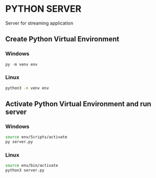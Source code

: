 # PYTHON SERVER

Server for streaming application

## Create Python Virtual Environment

### Windows

```powershell
py -m venv env
```

### Linux

```sh
python3 -m venv env
```

## Activate Python Virtual Environment and run server

### Windows

```sh
source env/Scripts/activate
py server.py
```

### Linux

```sh
source env/bin/activate
python3 server.py
```

